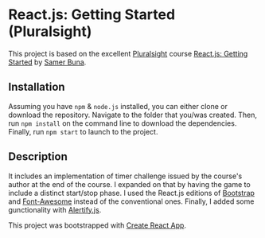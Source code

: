 # React.js: Getting Started (Pluralsight)

This project is based on the excellent [Pluralsight](https://www.pluralsight.com/) course [React.js: Getting Started](https://app.pluralsight.com/library/courses/react-js-getting-started/table-of-contents) by [Samer Buna](https://github.com/samerbuna).

## Installation
Assuming you have `npm` & `node.js` installed, you can either clone or download the repository. Navigate to the folder that you/was created. Then, run `npm install` on the command line to download the dependencies. Finally, run `npm start` to launch to the project.

## Description
It includes an implementation of timer challenge issued by the course's author at the end of the course. I expanded on that by having the game to include a distinct start/stop phase. I used the React.js editions of [Bootstrap](https://react-bootstrap.github.io/getting-started.html) and [Font-Awesome](https://www.npmjs.com/package/react-fontawesome) instead of the conventional ones. Finally, I added some gunctionality with [Alertify.js](http://alertifyjs.com/).

This project was bootstrapped with [Create React App](https://github.com/facebookincubator/create-react-app).
